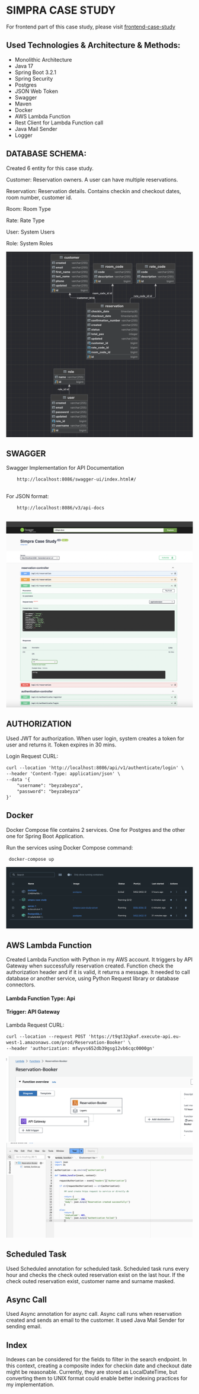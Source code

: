 # SIMPRA CASE STUDY

For frontend part of this case study, please visit [frontend-case-study](https://github.com/beyzayukseel/simpra-case-study-fe)

## Used Technologies & Architecture & Methods:

* Monolithic Architecture
* Java 17
* Spring Boot 3.2.1
* Spring Security
* Postgres
* JSON Web Token
* Swagger 
* Maven
* Docker
* AWS Lambda Function
* Rest Client for Lambda Function call
* Java Mail Sender
* Logger

## DATABASE SCHEMA:

Created 6 entity for this case study.

Customer: Reservation owners. A user can have multiple reservations.

Reservation: Reservation details. Contains checkin and checkout dates, room number, customer id.

Room: Room Type

Rate: Rate Type

User: System Users

Role: System Roles


![db-modelling](img/database-schema.png)


## SWAGGER

Swagger Implementation for API Documentation

``` 
    http://localhost:8086/swagger-ui/index.html#/
 
 ```

For JSON format:

```
    http://localhost:8086/v3/api-docs
    
```

![db-modelling](img/swagger.png)


## AUTHORIZATION

Used JWT for authorization. 
When user login, system creates a token for user and returns it.
Token expires in 30 mins.

Login Request CURL:

```
curl --location 'http://localhost:8086/api/v1/authenticate/login' \
--header 'Content-Type: application/json' \
--data '{
    "username": "beyzabeyza",
    "password": "beyzabeyza"
}'
```


## Docker

Docker Compose file contains 2 services. One for Postgres and the other one for Spring Boot Application.

Run the services using Docker Compose command:

     docker-compose up  

![db-modelling](img/docker-services.png)

## AWS Lambda Function

Created Lambda Function with Python in my AWS account. 
It triggers by API Gateway when successfully reservation created.
Function check the authorization header and if it is valid, it returns a message.
It needed to call database or another service, using Python Request library or database connectors.

#### Lambda Function Type: Api
#### Trigger: API Gateway

Lambda Request CURL:

```
curl --location --request POST 'https://t9qt32gkaf.execute-api.eu-west-1.amazonaws.com/prod/Reservation-Booker' \
--header 'authorization: mfwyvs652db39gsg12vb6cqc0000gn'

```

![db-modelling](img/aws-structure.png)
![db-modelling](img/lambda-function.png)

## Scheduled Task

Used Scheduled annotation for scheduled task. 
Scheduled task runs every hour and checks the check outed reservation exist on the last hour. 
If the check outed reservation exist, customer name and surname masked.

## Async Call

Used Async annotation for async call.
Async call runs when reservation created and sends an email to the customer.
It used Java Mail Sender for sending email.

## Index

Indexes can be considered for the fields to filter in the search endpoint. 
In this context, creating a composite index for checkin date and checkout date might be reasonable. 
Currently, they are stored as LocalDateTime, but converting them to UNIX format could enable better indexing practices 
for my implementation.





